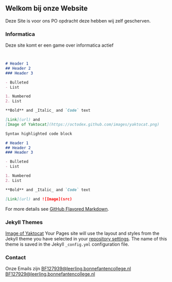 ## Welkom bij onze Website

Deze Site is voor ons PO opdracht deze hebben wij zelf gescherven.

### Informatica

Deze site komt er een game over informatica actief

```markdown


# Header 1
## Header 2
### Header 3

- Bulleted
- List

1. Numbered
2. List

**Bold** and _Italic_ and `Code` text

[Link](url) and 
[Image of Yaktocat](https://octodex.github.com/images/yaktocat.png)
```
```markdown
Syntax highlighted code block

# Header 1
## Header 2
### Header 3

- Bulleted
- List

1. Numbered
2. List

**Bold** and _Italic_ and `Code` text

[Link](url) and ![Image](src)
```
For more details see [GitHub Flavored Markdown](https://guides.github.com/features/mastering-markdown/).

### Jekyll Themes
[Image of Yaktocat](https://octodex.github.com/images/yaktocat.png)
Your Pages site will use the layout and styles from the Jekyll theme you have selected in your [repository settings](https://github.com/BingTheKingNLL/BE-Informatica/settings). The name of this theme is saved in the Jekyll `_config.yml` configuration file.

### Contact

Onze Emails zijn 
BF127939@leerling.bonnefantencollege.nl
BF127929@leerling.bonnefantencollege.nl
